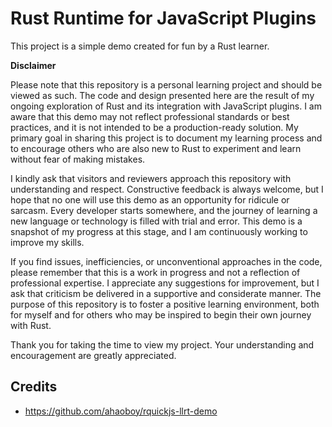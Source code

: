 # Rust Runtime for JavaScript Plugins

This project is a simple demo created for fun by a Rust learner.

**Disclaimer**

Please note that this repository is a personal learning project and should be viewed as such. The code and design presented here are the result of my ongoing exploration of Rust and its integration with JavaScript plugins. I am aware that this demo may not reflect professional standards or best practices, and it is not intended to be a production-ready solution. My primary goal in sharing this project is to document my learning process and to encourage others who are also new to Rust to experiment and learn without fear of making mistakes.

I kindly ask that visitors and reviewers approach this repository with understanding and respect. Constructive feedback is always welcome, but I hope that no one will use this demo as an opportunity for ridicule or sarcasm. Every developer starts somewhere, and the journey of learning a new language or technology is filled with trial and error. This demo is a snapshot of my progress at this stage, and I am continuously working to improve my skills.

If you find issues, inefficiencies, or unconventional approaches in the code, please remember that this is a work in progress and not a reflection of professional expertise. I appreciate any suggestions for improvement, but I ask that criticism be delivered in a supportive and considerate manner. The purpose of this repository is to foster a positive learning environment, both for myself and for others who may be inspired to begin their own journey with Rust.

Thank you for taking the time to view my project. Your understanding and encouragement are greatly appreciated.

## Credits

- https://github.com/ahaoboy/rquickjs-llrt-demo
